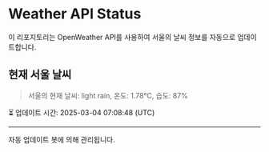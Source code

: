 
# Weather API Status

이 리포지토리는 OpenWeather API를 사용하여 서울의 날씨 정보를 자동으로 업데이트합니다.

## 현재 서울 날씨
> 서울의 현재 날씨: light rain, 온도: 1.78°C, 습도: 87%

⏳ 업데이트 시간: 2025-03-04 07:08:48 (UTC)

---
자동 업데이트 봇에 의해 관리됩니다.
